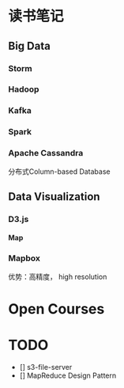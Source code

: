 # 读书笔记
## Big Data
### Storm

### Hadoop

### Kafka

### Spark

### Apache Cassandra
分布式Column-based Database


## Data Visualization
### D3.js
#### Map

### Mapbox
优势：高精度， high resolution





# Open Courses




# TODO
- [] s3-file-server
- [] MapReduce Design Pattern
